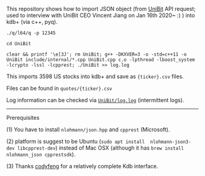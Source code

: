 This repository shows how to import JSON object (from [UniBit](https://unibit.ai) API request; used to interview with UniBit CEO Vincent Jiang on Jan 16th 2020~ :) ) into kdb+ (via c++, pyq).

```./q/l64/q -p 12345```

```cd UniBit```

```clear && printf '\e[3J'; rm UniBit; g++ -DKXVER=3 -o -std=c++11 -o UniBit include/internal/*.cpp UniBit.cpp c.o -lpthread -lboost_system -lcrypto -lssl -lcpprest; ./UniBit >> log.log```

This imports 3598 US stocks into kdb+ and save as ```{ticker}.csv``` files.

Files can be found in ```quotes/{ticker}.csv```

Log information can be checked via [```UniBit/log.log```](UniBit/log.log) (intermittent logs).

---
Prerequisites

(1) You have to install ```nlohmann/json.hpp``` and ```cpprest``` (Microsoft).

(2) platform is suggest to be Ubuntu (```sudo apt install  nlohmann-json3-dev libcpprest-dev```) instead of Mac OSX (although it has ```brew install nlohmann_json cpprestsdk```).

(3) Thanks [codyfeng](https://github.com/codyfeng/kdb-cpp) for a relatively complete Kdb interface.

